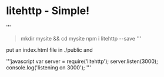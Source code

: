 # litehttp - Simple! #

'''
> mkdir mysite && cd mysite
> npm i litehttp --save
'''

put an index.html file in ./public and

'''javascript
var server = require('litehttp');
server.listen(3000);
console.log('listening on 3000');
'''
